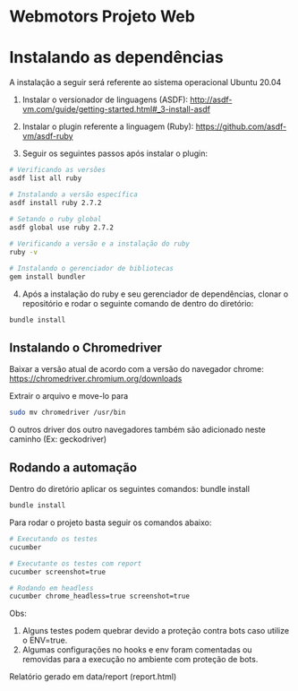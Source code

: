# Webmotors Projeto Web

# Instalando as dependências

A instalação a seguir será referente ao sistema operacional Ubuntu 20.04

1. Instalar o versionador de linguagens (ASDF): http://asdf-vm.com/guide/getting-started.html#_3-install-asdf

2. Instalar o plugin referente a linguagem (Ruby): https://github.com/asdf-vm/asdf-ruby

3. Seguir os seguintes passos após instalar o plugin:

```bash
# Verificando as versões
asdf list all ruby

# Instalando a versão específica
asdf install ruby 2.7.2

# Setando o ruby global
asdf global use ruby 2.7.2
 
# Verificando a versão e a instalação do ruby
ruby -v

# Instalando o gerenciador de bibliotecas
gem install bundler
```
4. Após a instalação do ruby e seu gerenciador de dependências, clonar o repositório e rodar o seguinte comando de dentro do diretório:

```bash
bundle install
``` 

## Instalando o Chromedriver
Baixar a versão atual de acordo com a versão do navegador chrome: https://chromedriver.chromium.org/downloads

Extrair o arquivo e move-lo para

```bash
sudo mv chromedriver /usr/bin
```

O outros driver dos outro navegadores também são adicionado neste caminho (Ex: geckodriver)

## Rodando a automação
Dentro do diretório aplicar os seguintes comandos:
bundle install

```bash
bundle install
```
Para rodar o projeto basta seguir os comandos abaixo:

```bash
# Executando os testes
cucumber

# Executante os testes com report
cucumber screenshot=true

# Rodando em headless 
cucumber chrome_headless=true screenshot=true
```
Obs: 
1. Alguns testes podem quebrar devido a proteção contra bots caso utilize o ENV=true.
2. Algumas configurações no hooks e env foram comentadas ou removidas para a execução no ambiente com proteção de bots.

Relatório gerado em data/report (report.html)
